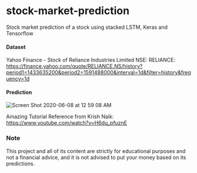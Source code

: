 # stock-market-prediction
 Stock market prediction of a stock using stacked LSTM, Keras and Tensorflow
 
#### Dataset
Yahoo Finance - Stock of Reliance Industries Limited NSE: RELIANCE: https://finance.yahoo.com/quote/RELIANCE.NS/history?period1=1433635200&period2=1591488000&interval=1d&filter=history&frequency=1d

#### Prediction
![Screen Shot 2020-06-08 at 12 59 08 AM](https://user-images.githubusercontent.com/15246084/83978171-4da79800-a923-11ea-9a88-8971ca0cbc02.png)

Amazing Tutorial Reference from Krish Naik: https://www.youtube.com/watch?v=H6du_pfuznE

### Note
This project and all of its content are strictly for educational purposes and not a financial advice, and it is not advised to put your money based on its predictions.
